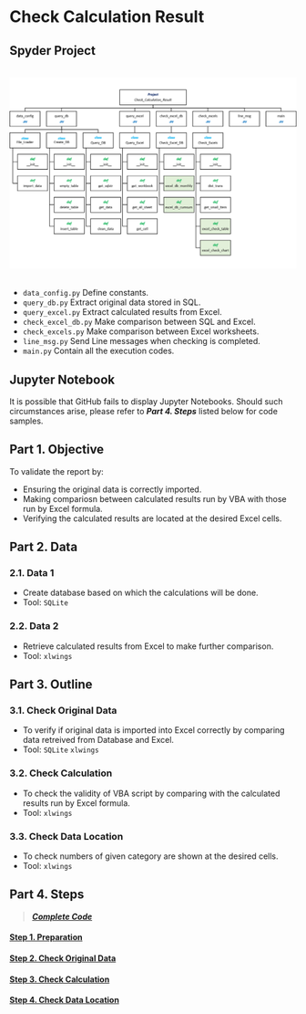 # Check Calculation Result

## Spyder Project
<br>
<div align=center><img src="https://github.com/lclh813/Check_Calculation_Result/blob/master/0_Pic/P_0_Project_Structure.png"/></div>
<br>

- ```data_config.py``` Define constants.
- ```query_db.py``` Extract original data stored in SQL.
- ```query_excel.py``` Extract calculated results from Excel.
- ```check_excel_db.py``` Make comparison between SQL and Excel.
- ```check_excels.py``` Make comparison between Excel worksheets.
- ```line_msg.py``` Send Line messages when checking is completed.
- ```main.py``` Contain all the execution codes.

## Jupyter Notebook
It is possible that GitHub fails to display Jupyter Notebooks. Should such circumstances arise, please refer to ***Part 4. Steps*** listed below for code samples.

## Part 1. Objective
To validate the report by:
- Ensuring the original data is correctly imported.
- Making compariosn between calculated results run by VBA with those run by Excel formula.
- Verifying the calculated results are located at the desired Excel cells.

## Part 2. Data
### 2.1. Data 1
- Create database based on which the calculations will be done.
- Tool: ```SQLite```  

### 2.2. Data 2
- Retrieve calculated results from Excel to make further comparison. 
- Tool: ```xlwings```

## Part 3. Outline
### 3.1. Check Original Data
- To verify if original data is imported into Excel correctly by comparing data retreived from Database and Excel.
- Tool: ```SQLite```  ```xlwings```

### 3.2. Check Calculation
- To check the validity of VBA script by comparing with the calculated results run by Excel formula.
- Tool: ```xlwings```

### 3.3. Check Data Location 
- To check numbers of given category are shown at the desired cells.
- Tool: ```xlwings```

## Part 4. Steps
> [***Complete Code***](https://nbviewer.jupyter.org/github/lclh813/Check_Calculation_Result/blob/master/2_Jupyter_Notebook/5_CompleteCode.ipynb) 

#### [Step 1. Preparation](https://nbviewer.jupyter.org/github/lclh813/Check_Calculation_Result/blob/master/2_Jupyter_Notebook/1_Preparation.ipynb) 

#### [Step 2. Check Original Data](https://nbviewer.jupyter.org/github/lclh813/Check_Calculation_Result/blob/master/2_Jupyter_Notebook/2_CheckOriginalData.ipynb) 

#### [Step 3. Check Calculation](https://nbviewer.jupyter.org/github/lclh813/Check_Calculation_Result/blob/master/2_Jupyter_Notebook/3_CheckCalculation.ipynb)

#### [Step 4. Check Data Location](https://nbviewer.jupyter.org/github/lclh813/Check_Calculation_Result/blob/master/2_Jupyter_Notebook/4_CheckDataLocation.ipynb)
